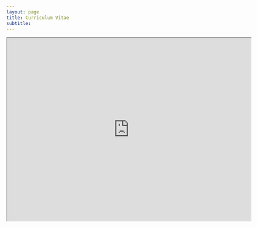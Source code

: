 ```yaml
---
layout: page
title: Curriculum Vitae
subtitle: 
---
```




<div class="text-center">
 
<iframe src="https://drive.google.com/file/d/17T0vWX_PVXUiw-TmdJq9gcm5S5vMAwif/preview" width="640" height="480" allow="autoplay"></iframe>


</div>



